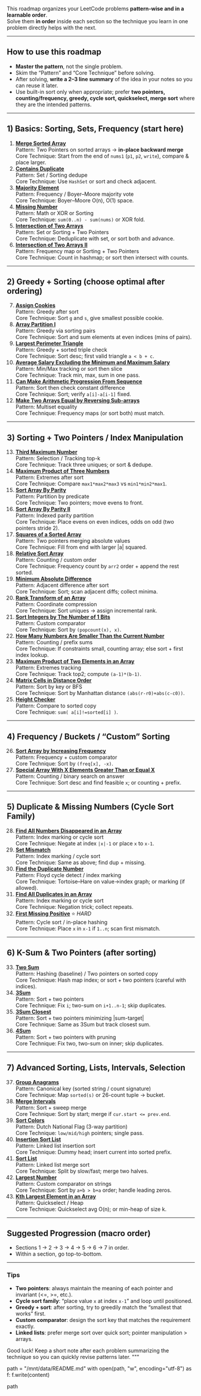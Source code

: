 This roadmap organizes your LeetCode problems **pattern-wise and in a learnable order**.  
Solve them **in order** inside each section so the technique you learn in one problem directly helps with the next.

---

## How to use this roadmap
- **Master the pattern**, not the single problem.
- Skim the “Pattern” and “Core Technique” before solving.
- After solving, **write a 2–3 line summary** of the idea in your notes so you can reuse it later.
- Use built-in sort only when appropriate; prefer **two pointers, counting/frequency, greedy, cycle sort, quickselect, merge sort** where they are the intended patterns.

---

## 1) Basics: Sorting, Sets, Frequency (start here)
1. **[Merge Sorted Array](https://leetcode.com/problems/merge-sorted-array/)**  
   Pattern: Two Pointers on sorted arrays → **in-place backward merge**  
   Core Technique: Start from the end of `nums1` (`p1`, `p2`, `write`), compare & place larger.
2. **[Contains Duplicate](https://leetcode.com/problems/contains-duplicate/)**  
   Pattern: Set / Sorting dedupe  
   Core Technique: Use `HashSet` or sort and check adjacent.
3. **[Majority Element](https://leetcode.com/problems/majority-element/)**  
   Pattern: Frequency / Boyer–Moore majority vote  
   Core Technique: Boyer–Moore O(n), O(1) space.
4. **[Missing Number](https://leetcode.com/problems/missing-number/)**  
   Pattern: Math or XOR or Sorting  
   Core Technique: `sum(0..n) - sum(nums)` or XOR fold.
5. **[Intersection of Two Arrays](https://leetcode.com/problems/intersection-of-two-arrays/)**  
   Pattern: Set or Sorting + Two Pointers  
   Core Technique: Deduplicate with set, or sort both and advance.
6. **[Intersection of Two Arrays II](https://leetcode.com/problems/intersection-of-two-arrays-ii/)**  
   Pattern: Frequency map or Sorting + Two Pointers  
   Core Technique: Count in hashmap; or sort then intersect with counts.

---

## 2) Greedy + Sorting (choose optimal after ordering)
7. **[Assign Cookies](https://leetcode.com/problems/assign-cookies/)**  
   Pattern: Greedy after sort  
   Core Technique: Sort `g` and `s`, give smallest possible cookie.
8. **[Array Partition I](https://leetcode.com/problems/array-partition-i/)**  
   Pattern: Greedy via sorting pairs  
   Core Technique: Sort and sum elements at even indices (mins of pairs).
9. **[Largest Perimeter Triangle](https://leetcode.com/problems/largest-perimeter-triangle/)**  
   Pattern: Greedy + sorted triple check  
   Core Technique: Sort desc; first valid triangle `a < b + c`.
10. **[Average Salary Excluding the Minimum and Maximum Salary](https://leetcode.com/problems/average-salary-excluding-the-minimum-and-maximum-salary/)**  
    Pattern: Min/Max tracking or sort then slice  
    Core Technique: Track min, max, sum in one pass.
11. **[Can Make Arithmetic Progression From Sequence](https://leetcode.com/problems/can-make-arithmetic-progression-from-sequence/)**  
    Pattern: Sort then check constant difference  
    Core Technique: Sort; verify `a[i]-a[i-1]` fixed.
12. **[Make Two Arrays Equal by Reversing Sub-arrays](https://leetcode.com/problems/make-two-arrays-equal-by-reversing-sub-arrays/)**  
    Pattern: Multiset equality  
    Core Technique: Frequency maps (or sort both) must match.

---

## 3) Sorting + Two Pointers / Index Manipulation
13. **[Third Maximum Number](https://leetcode.com/problems/third-maximum-number/)**  
    Pattern: Selection / Tracking top-k  
    Core Technique: Track three uniques; or sort & dedupe.
14. **[Maximum Product of Three Numbers](https://leetcode.com/problems/maximum-product-of-three-numbers/)**  
    Pattern: Extremes after sort  
    Core Technique: Compare `max1*max2*max3` vs `min1*min2*max1`.
15. **[Sort Array By Parity](https://leetcode.com/problems/sort-array-by-parity/)**  
    Pattern: Partition by predicate  
    Core Technique: Two pointers; move evens to front.
16. **[Sort Array By Parity II](https://leetcode.com/problems/sort-array-by-parity-ii/)**  
    Pattern: Indexed parity partition  
    Core Technique: Place evens on even indices, odds on odd (two pointers stride 2).
17. **[Squares of a Sorted Array](https://leetcode.com/problems/squares-of-a-sorted-array/)**  
    Pattern: Two pointers merging absolute values  
    Core Technique: Fill from end with larger |a| squared.
18. **[Relative Sort Array](https://leetcode.com/problems/relative-sort-array/)**  
    Pattern: Counting / custom order  
    Core Technique: Frequency count by `arr2` order + append the rest sorted.
19. **[Minimum Absolute Difference](https://leetcode.com/problems/minimum-absolute-difference/)**  
    Pattern: Adjacent difference after sort  
    Core Technique: Sort; scan adjacent diffs; collect minima.
20. **[Rank Transform of an Array](https://leetcode.com/problems/rank-transform-of-an-array/)**  
    Pattern: Coordinate compression  
    Core Technique: Sort uniques → assign incremental rank.
21. **[Sort Integers by The Number of 1 Bits](https://leetcode.com/problems/sort-integers-by-the-number-of-1-bits/)**  
    Pattern: Custom comparator  
    Core Technique: Sort by `(popcount(x), x)`.
22. **[How Many Numbers Are Smaller Than the Current Number](https://leetcode.com/problems/how-many-numbers-are-smaller-than-the-current-number/)**  
    Pattern: Counting / prefix sums  
    Core Technique: If constraints small, counting array; else sort + first index lookup.
23. **[Maximum Product of Two Elements in an Array](https://leetcode.com/problems/maximum-product-of-two-elements-in-an-array/)**  
    Pattern: Extremes tracking  
    Core Technique: Track top2; compute `(a-1)*(b-1)`.
24. **[Matrix Cells in Distance Order](https://leetcode.com/problems/matrix-cells-in-distance-order/)**  
    Pattern: Sort by key or BFS  
    Core Technique: Sort by Manhattan distance `(abs(r-r0)+abs(c-c0))`.
25. **[Height Checker](https://leetcode.com/problems/height-checker/)**  
    Pattern: Compare to sorted copy  
    Core Technique: `sum( a[i]!=sorted[i] )`.

---

## 4) Frequency / Buckets / “Custom” Sorting
26. **[Sort Array by Increasing Frequency](https://leetcode.com/problems/sort-array-by-increasing-frequency/)**  
    Pattern: Frequency + custom comparator  
    Core Technique: Sort by `(freq[x], -x)`.
27. **[Special Array With X Elements Greater Than or Equal X](https://leetcode.com/problems/special-array-with-x-elements-greater-than-or-equal-x/)**  
    Pattern: Counting / binary search on answer  
    Core Technique: Sort desc and find feasible `x`; or counting + prefix.

---

## 5) Duplicate & Missing Numbers (Cycle Sort Family)
28. **[Find All Numbers Disappeared in an Array](https://leetcode.com/problems/find-all-numbers-disappeared-in-an-array/)**  
    Pattern: Index marking or cycle sort  
    Core Technique: Negate at index `|x|-1` or place `x` to `x-1`.
29. **[Set Mismatch](https://leetcode.com/problems/set-mismatch/)**  
    Pattern: Index marking / cycle sort  
    Core Technique: Same as above; find dup + missing.
30. **[Find the Duplicate Number](https://leetcode.com/problems/find-the-duplicate-number/)**  
    Pattern: Floyd cycle detect / index marking  
    Core Technique: Tortoise–Hare on value→index graph; or marking (if allowed).
31. **[Find All Duplicates in an Array](https://leetcode.com/problems/find-all-duplicates-in-an-array/)**  
    Pattern: Index marking or cycle sort  
    Core Technique: Negation trick; collect repeats.
32. **[First Missing Positive](https://leetcode.com/problems/first-missing-positive/)** ⭐ *HARD*  
    Pattern: Cycle sort / in-place hashing  
    Core Technique: Place `x` in `x-1` if `1..n`; scan first mismatch.

---

## 6) K-Sum & Two Pointers (after sorting)
33. **[Two Sum](https://leetcode.com/problems/two-sum/)**  
    Pattern: Hashing (baseline) / Two pointers on sorted copy  
    Core Technique: Hash map index; or sort + two pointers (careful with indices).
34. **[3Sum](https://leetcode.com/problems/3sum/)**  
    Pattern: Sort + two pointers  
    Core Technique: Fix `i`; two-sum on `i+1..n-1`; skip duplicates.
35. **[3Sum Closest](https://leetcode.com/problems/3sum-closest/)**  
    Pattern: Sort + two pointers minimizing |sum-target|  
    Core Technique: Same as 3Sum but track closest sum.
36. **[4Sum](https://leetcode.com/problems/4sum/)**  
    Pattern: Sort + two pointers with pruning  
    Core Technique: Fix two, two-sum on inner; skip duplicates.

---

## 7) Advanced Sorting, Lists, Intervals, Selection
37. **[Group Anagrams](https://leetcode.com/problems/group-anagrams/)**  
    Pattern: Canonical key (sorted string / count signature)  
    Core Technique: Map `sorted(s)` or 26-count tuple → bucket.
38. **[Merge Intervals](https://leetcode.com/problems/merge-intervals/)**  
    Pattern: Sort + sweep merge  
    Core Technique: Sort by start; merge if `cur.start <= prev.end`.
39. **[Sort Colors](https://leetcode.com/problems/sort-colors/)**  
    Pattern: Dutch National Flag (3-way partition)  
    Core Technique: `low/mid/high` pointers; single pass.
40. **[Insertion Sort List](https://leetcode.com/problems/insertion-sort-list/)**  
    Pattern: Linked list insertion sort  
    Core Technique: Dummy head; insert current into sorted prefix.
41. **[Sort List](https://leetcode.com/problems/sort-list/)**  
    Pattern: Linked list merge sort  
    Core Technique: Split by slow/fast; merge two halves.
42. **[Largest Number](https://leetcode.com/problems/largest-number/)**  
    Pattern: Custom comparator on strings  
    Core Technique: Sort by `a+b > b+a` order; handle leading zeros.
43. **[Kth Largest Element in an Array](https://leetcode.com/problems/kth-largest-element-in-an-array/)**  
    Pattern: Quickselect / Heap  
    Core Technique: Quickselect avg O(n); or min-heap of size k.

---

## Suggested Progression (macro order)
- Sections 1 → 2 → 3 → 4 → 5 → 6 → 7 in order.
- Within a section, go top-to-bottom.

---

### Tips
- **Two pointers**: always maintain the meaning of each pointer and invariant (<=, >=, etc.).
- **Cycle sort family**: “place value `x` at index `x-1`” and loop until positioned.
- **Greedy + sort**: after sorting, try to greedily match the “smallest that works” first.
- **Custom comparator**: design the sort key that matches the requirement exactly.
- **Linked lists**: prefer merge sort over quick sort; pointer manipulation > arrays.

Good luck! Keep a short note after each problem summarizing the technique so you can quickly revise patterns later.
"""

path = "/mnt/data/README.md"
with open(path, "w", encoding="utf-8") as f:
    f.write(content)

path
